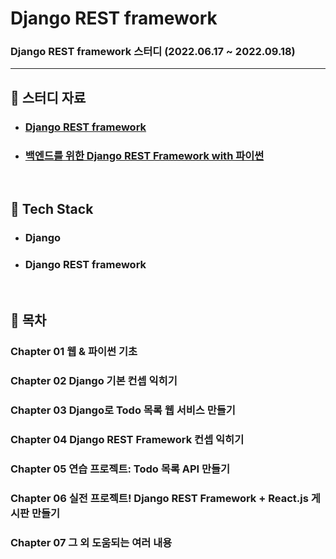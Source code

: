 # Django REST framework

### Django REST framework 스터디 (2022.06.17 ~ 2022.09.18)

---

## :book: 스터디 자료

* ### [Django REST framework](https://www.django-rest-framework.org/)
* ### [백엔드를 위한 Django REST Framework with 파이썬](https://github.com/TaeBbong/drf_for_backend)

<br>

## :notebook_with_decorative_cover: Tech Stack

* ### Django
* ### Django REST framework

<br>

## :blue_book: 목차

### Chapter 01 웹 & 파이썬 기초

### Chapter 02 Django 기본 컨셉 익히기

### Chapter 03 Django로 Todo 목록 웹 서비스 만들기

### Chapter 04 Django REST Framework 컨셉 익히기

### Chapter 05 연습 프로젝트: Todo 목록 API 만들기

### Chapter 06 실전 프로젝트! Django REST Framework + React.js 게시판 만들기

### Chapter 07 그 외 도움되는 여러 내용
